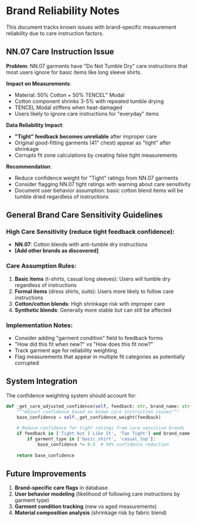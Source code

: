 # Brand Reliability Notes

This document tracks known issues with brand-specific measurement reliability due to care instruction factors.

## NN.07 Care Instruction Issue

**Problem**: NN.07 garments have "Do Not Tumble Dry" care instructions that most users ignore for basic items like long sleeve shirts.

**Impact on Measurements**:
- Material: 50% Cotton + 50% TENCEL™ Modal  
- Cotton component shrinks 3-5% with repeated tumble drying
- TENCEL Modal stiffens when heat-damaged
- Users likely to ignore care instructions for "everyday" items

**Data Reliability Impact**:
- **"Tight" feedback becomes unreliable** after improper care
- Original good-fitting garments (41" chest) appear as "tight" after shrinkage
- Corrupts fit zone calculations by creating false tight measurements

**Recommendation**: 
- Reduce confidence weight for "Tight" ratings from NN.07 garments
- Consider flagging NN.07 tight ratings with warning about care sensitivity
- Document user behavior assumption: basic cotton blend items will be tumble dried regardless of instructions

## General Brand Care Sensitivity Guidelines

### High Care Sensitivity (reduce tight feedback confidence):
- **NN.07**: Cotton blends with anti-tumble dry instructions
- **[Add other brands as discovered]**

### Care Assumption Rules:
1. **Basic items** (t-shirts, casual long sleeves): Users will tumble dry regardless of instructions
2. **Formal items** (dress shirts, suits): Users more likely to follow care instructions  
3. **Cotton/cotton blends**: High shrinkage risk with improper care
4. **Synthetic blends**: Generally more stable but can still be affected

### Implementation Notes:
- Consider adding "garment condition" field to feedback forms
- "How did this fit when new?" vs "How does this fit now?"
- Track garment age for reliability weighting
- Flag measurements that appear in multiple fit categories as potentially corrupted

## System Integration

The confidence weighting system should account for:

```python
def _get_care_adjusted_confidence(self, feedback: str, brand_name: str, garment_type: str) -> float:
    """Adjust confidence based on known care instruction issues"""
    base_confidence = self._get_confidence_weight(feedback)
    
    # Reduce confidence for tight ratings from care-sensitive brands
    if feedback in ['Tight but I Like It', 'Too Tight'] and brand_name == 'NN.07':
        if garment_type in ['basic_shirt', 'casual_top']:
            base_confidence *= 0.5  # 50% confidence reduction
    
    return base_confidence
```

## Future Improvements

1. **Brand-specific care flags** in database
2. **User behavior modeling** (likelihood of following care instructions by garment type)
3. **Garment condition tracking** (new vs aged measurements)  
4. **Material composition analysis** (shrinkage risk by fabric blend) 